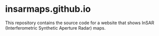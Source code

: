 # insarmaps.github.io

This repository contains the source code for a website that shows InSAR (Interferometric Synthetic Aperture Radar) maps.
